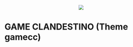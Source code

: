 <div align="center">
<img src=https://yt3.ggpht.com/KCfVSn0CT8SCHZQkTGtZhXmr2Zem7lhiSj0Y8v2pRuZySE451SOLMFdVOn3--xABU2MiV8f_Dg=s108-c-k-c0x00ffffff-no-rj />
</div>

# GAME CLANDESTINO (Theme gamecc)
